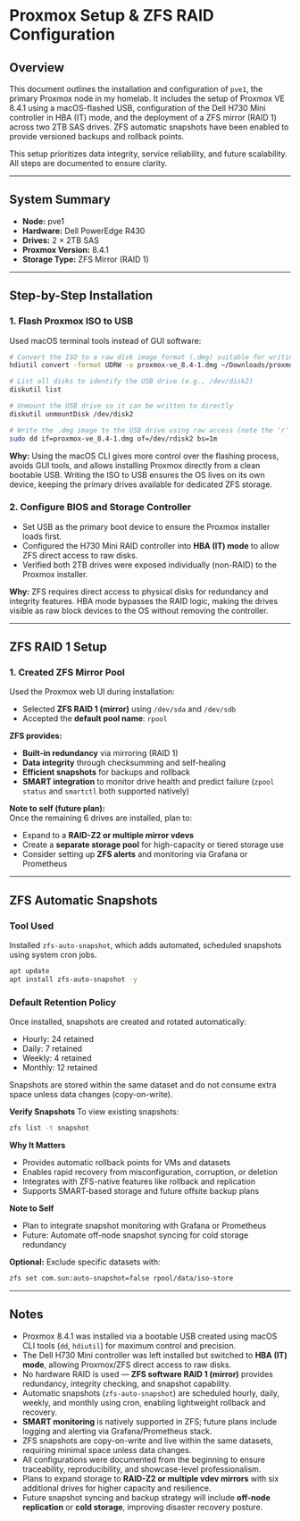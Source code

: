 # Proxmox Setup & ZFS RAID Configuration

## Overview

This document outlines the installation and configuration of `pve1`, the primary Proxmox node in my homelab. It includes the setup of Proxmox VE 8.4.1 using a macOS-flashed USB, configuration of the Dell H730 Mini controller in HBA (IT) mode, and the deployment of a ZFS mirror (RAID 1) across two 2TB SAS drives. ZFS automatic snapshots have been enabled to provide versioned backups and rollback points.

This setup prioritizes data integrity, service reliability, and future scalability. All steps are documented to ensure clarity.

---

## System Summary
- **Node:** pve1
- **Hardware:** Dell PowerEdge R430
- **Drives:** 2 × 2TB SAS
- **Proxmox Version:** 8.4.1
- **Storage Type:** ZFS Mirror (RAID 1)

---

## Step-by-Step Installation

### 1. Flash Proxmox ISO to USB
Used macOS terminal tools instead of GUI software:
```bash
# Convert the ISO to a raw disk image format (.dmg) suitable for writing to USB
hdiutil convert -format UDRW -o proxmox-ve_8.4-1.dmg ~/Downloads/proxmox-ve_8.4-1.iso

# List all disks to identify the USB drive (e.g., /dev/disk2)
diskutil list

# Unmount the USB drive so it can be written to directly
diskutil unmountDisk /dev/disk2

# Write the .dmg image to the USB drive using raw access (note the 'r' in rdisk2 for faster write)
sudo dd if=proxmox-ve_8.4-1.dmg of=/dev/rdisk2 bs=1m
```
**Why:** Using the macOS CLI gives more control over the flashing process, avoids GUI tools, and allows installing Proxmox directly from a clean bootable USB. Writing the ISO to USB ensures the OS lives on its own device, keeping the primary drives available for dedicated ZFS storage.

### 2. Configure BIOS and Storage Controller
- Set USB as the primary boot device to ensure the Proxmox installer loads first.
- Configured the H730 Mini RAID controller into **HBA (IT) mode** to allow ZFS direct access to raw disks.
- Verified both 2TB drives were exposed individually (non-RAID) to the Proxmox installer.

**Why:** ZFS requires direct access to physical disks for redundancy and integrity features. HBA mode bypasses the RAID logic, making the drives visible as raw block devices to the OS without removing the controller.

---

## ZFS RAID 1 Setup
### 1. Created ZFS Mirror Pool
Used the Proxmox web UI during installation:
- Selected **ZFS RAID 1 (mirror)** using `/dev/sda` and `/dev/sdb`
- Accepted the **default pool name**: `rpool`

**ZFS provides:**
- **Built-in redundancy** via mirroring (RAID 1)
- **Data integrity** through checksumming and self-healing
- **Efficient snapshots** for backups and rollback
- **SMART integration** to monitor drive health and predict failure (`zpool status` and `smartctl` both supported natively)

**Note to self (future plan):**  
Once the remaining 6 drives are installed, plan to:
- Expand to a **RAID-Z2 or multiple mirror vdevs**
- Create a **separate storage pool** for high-capacity or tiered storage use
- Consider setting up **ZFS alerts** and monitoring via Grafana or Prometheus

---

## ZFS Automatic Snapshots
### Tool Used
Installed `zfs-auto-snapshot`, which adds automated, scheduled snapshots using system cron jobs.
```bash
apt update
apt install zfs-auto-snapshot -y
```
### Default Retention Policy
Once installed, snapshots are created and rotated automatically:
- Hourly: 24 retained
- Daily: 7 retained
- Weekly: 4 retained
- Monthly: 12 retained

Snapshots are stored within the same dataset and do not consume extra space unless data changes (copy-on-write).

**Verify Snapshots**
To view existing snapshots:
```bash
zfs list -t snapshot
```
**Why It Matters**
- Provides automatic rollback points for VMs and datasets
- Enables rapid recovery from misconfiguration, corruption, or deletion
- Integrates with ZFS-native features like rollback and replication
- Supports SMART-based storage and future offsite backup plans

**Note to Self**
- Plan to integrate snapshot monitoring with Grafana or Prometheus
- Future: Automate off-node snapshot syncing for cold storage redundancy
  
**Optional:** Exclude specific datasets with:
```bash
zfs set com.sun:auto-snapshot=false rpool/data/iso-store
```

---

## Notes
- Proxmox 8.4.1 was installed via a bootable USB created using macOS CLI tools (`dd`, `hdiutil`) for maximum control and precision.
- The Dell H730 Mini controller was left installed but switched to **HBA (IT) mode**, allowing Proxmox/ZFS direct access to raw disks.
- No hardware RAID is used — **ZFS software RAID 1 (mirror)** provides redundancy, integrity checking, and snapshot capability.
- Automatic snapshots (`zfs-auto-snapshot`) are scheduled hourly, daily, weekly, and monthly using cron, enabling lightweight rollback and recovery.
- **SMART monitoring** is natively supported in ZFS; future plans include logging and alerting via Grafana/Prometheus stack.
- ZFS snapshots are copy-on-write and live within the same datasets, requiring minimal space unless data changes.
- All configurations were documented from the beginning to ensure traceability, reproducibility, and showcase-level professionalism.
- Plans to expand storage to **RAID-Z2 or multiple vdev mirrors** with six additional drives for higher capacity and resilience.
- Future snapshot syncing and backup strategy will include **off-node replication** or **cold storage**, improving disaster recovery posture.
